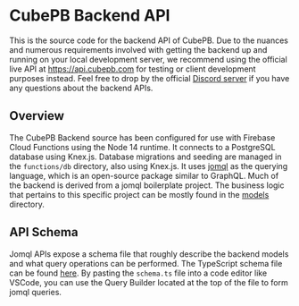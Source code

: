 # CubePB Backend API

This is the source code for the backend API of CubePB. Due to the nuances and numerous requirements involved with getting the backend up and running on your local development server, we recommend using the official live API at https://api.cubepb.com for testing or client development purposes instead. Feel free to drop by the official [Discord server](https://discord.gg/syZfxBpT) if you have any questions about the backend APIs.

## Overview

The CubePB Backend source has been configured for use with Firebase Cloud Functions using the Node 14 runtime. It connects to a PostgreSQL database using Knex.js. Database migrations and seeding are managed in the `functions/db` directory, also using Knex.js. It uses [jomql](https://github.com/big213/jomql) as the querying language, which is an open-source package similar to GraphQL. Much of the backend is derived from a jomql boilerplate project. The business logic that pertains to this specific project can be mostly found in the [models](https://github.com/cubing/CubePB/tree/main/backend/functions/src/schema/models) directory.

## API Schema

Jomql APIs expose a schema file that roughly describe the backend models and what query operations can be performed. The TypeScript schema file can be found [here](https://api.cubepb.com/schema.ts). By pasting the `schema.ts` file into a code editor like VSCode, you can use the Query Builder located at the top of the file to form jomql queries.
